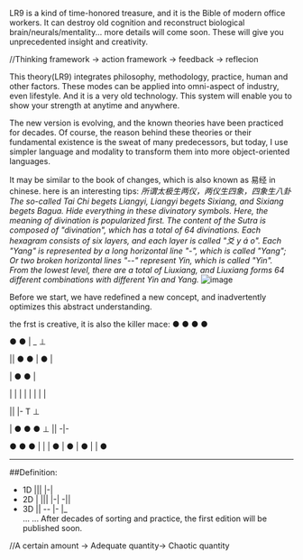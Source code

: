 LR9 is a kind of time-honored treasure, and it is the Bible of modern office workers. 
It can destroy old cognition and reconstruct biological brain/neurals/mentality... more details will come soon. 
These will give you unprecedented insight and creativity.

//Thinking framework -> action framework -> feedback -> reflecion

This theory(LR9) integrates philosophy, methodology, practice, human and other factors. These modes can be applied into omni-aspect of industry, even lifestyle. And it is a very old technology. This system will enable you to show your strength at anytime and anywhere. 

The new version is evolving, and the known theories have been practiced for decades. Of course, the reason behind these theories or their fundamental existence is the sweat of many predecessors, but today, I use simpler language and modality to transform them into more object-oriented languages.

It may be similar to the book of changes, which is also known as 易经 in chinese.
here is an interesting tips:
<i>所谓太极生两仪，两仪生四象，四象生八卦
The so-called Tai Chi begets Liangyi, Liangyi begets Sixiang, and Sixiang begets Bagua. Hide everything in these divinatory symbols.
Here, the meaning of divination is popularized first. The content of the Sutra is composed of "divination", which has a total of 64 divinations. Each hexagram consists of six layers, and each layer is called "爻 y á o". Each "Yang" is represented by a long horizontal line "-", which is called "Yang"; Or two broken horizontal lines "--" represent Yin, which is called "Yin". From the lowest level, there are a total of Liuxiang, and Liuxiang forms 64 different combinations with different Yin and Yang.</i>
![image](https://user-images.githubusercontent.com/3762234/161079175-9f2c4eea-567f-47ce-b070-5bf7b63ed18f.png)

Before we start, we have redefined a new concept, and inadvertently optimizes this abstract understanding.


the frst is creative, it is also the killer mace: ● ● ● ●

● ● | _ ⊥

|| ● ● | ● |

| ● ● |

| | | | | | | |

|| |- T ⊥

| ● ● ● ⊥ || -|-

● ● ● | | | ● | ● | ● | | ●

-----------------------------------
##Definition:<br>
* 1D  ||| |-|<br>
* 2D  | ||| |-| -||<br>
* 3D  || -- |- |_<br>
...
...
After decades of sorting and practice, the first edition will be published soon.


//A certain amount -> Adequate quantity-> Chaotic quantity
